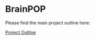 # BrainPOP
 
Please find the main project outline here:

[Project Outline](https://docs.google.com/document/d/1sOWnIgmF2NQjIZEu0egYjVGxZiFgh3fiYJSSA7_7JHA/edit?tab=t.0)
